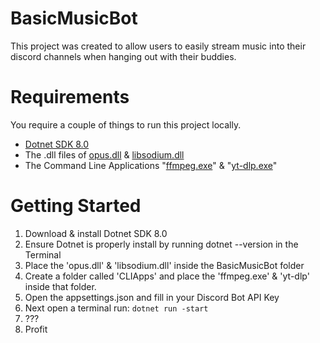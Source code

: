 # BasicMusicBot

This project was created to allow users to easily stream music into their discord channels when hanging out with their buddies.

# Requirements
You require a couple of things to run this project locally.
- [Dotnet SDK 8.0](https://dotnet.microsoft.com/en-us/download)
- The .dll files of [opus.dll](https://github.com/xiph/opus) & [libsodium.dll](https://doc.libsodium.org/installation#pre-built-libraries)
- The Command Line Applications "[ffmpeg.exe](https://www.ffmpeg.org/download.html)" & "[yt-dlp.exe](https://github.com/yt-dlp/yt-dlp/releases/)"

# Getting Started

1. Download & install Dotnet SDK 8.0
2. Ensure Dotnet is properly install by running dotnet --version in the Terminal
3. Place the 'opus.dll' & 'libsodium.dll' inside the BasicMusicBot folder
4. Create a folder called 'CLIApps' and place the 'ffmpeg.exe' & 'yt-dlp' inside that folder.
5. Open the appsettings.json and fill in your Discord Bot API Key
6. Next open a terminal run: ```dotnet run -start```
7. ???
8. Profit
